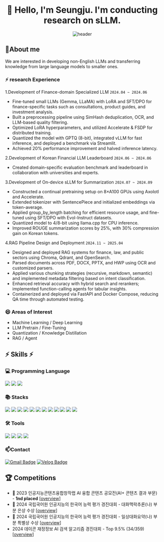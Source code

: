 <div align="center">

# 👋 Hello, I'm Seungju. I'm conducting research on sLLM. 
![header](https://capsule-render.vercel.app/api?type=wave&height=300&color=ADFF2F&text=NUMCHCOMCH&reversal=false&fontAlignY=48&descAlign=47&descAlignY=63&fontAlign=52)
</div>

## 🔭About me
We are interested in developing non-English LLMs and transferring knowledge from large language models to smaller ones.

### ⚡ research Experience
1.Development of Finance-domain Specialized LLM `2024.04 ~ 2024.06`
- Fine-tuned small LLMs (Gemma, LLaMA) with LoRA and SFT/DPO for finance-specific tasks such as consultations, product guides, and investment analysis.
- Built a preprocessing pipeline using SimHash deduplication, OCR, and LLM-based quality filtering.
- Optimized LoRA hyperparameters, and utilized Accelerate & FSDP for distributed training.
- Quantized the model with GPTQ (8-bit), integrated vLLM for fast inference, and deployed a benchmark via Streamlit.
- Achieved 20% performance improvement and halved inference latency.

2.Development of Korean Financial LLM Leaderboard `2024.06 ~ 2024.06`
- Created domain-specific evaluation benchmark and leaderboard in collaboration with universities and experts.

3.Development of On-device sLLM for Summarization `2024.07 ~ 2024.09`
- Constructed a continual pretraining setup on 8×A100 GPUs using Axolotl and Accelerate.
- Extended tokenizer with SentencePiece and initialized embeddings via token-average.
- Applied group_by_length batching for efficient resource usage, and fine-tuned using SFT/DPO with Evol-Instruct datasets.
- Quantized model to 4/8-bit using llama.cpp for CPU inference.
- Improved ROUGE summarization scores by 25%, with 30% compression gain on Korean tokens.

4.RAG Pipeline Design and Deployment `2024.11 ~ 2025.04`
- Designed and deployed RAG systems for finance, law, and public sectors using Chroma, Qdrant, and OpenSearch.
- Parsed documents across PDF, DOCX, PPTX, and HWP using OCR and customized parsers.
- Applied various chunking strategies (recursive, markdown, semantic) and implemented metadata filtering based on intent classification.
- Enhanced retrieval accuracy with hybrid search and rerankers; implemented function-calling agents for tabular insights.
- Containerized and deployed via FastAPI and Docker Compose, reducing QA time through automated testing.

### 😄 Areas of Interest
- Machine Learning / Deep Learning
- LLM Pretrain / Fine-Tuning
- Quantization / Knowledge Distillation
- RAG / Agent
<div>

## ⚡ Skills ⚡

  ### 💻 Programming Language
  <img src="https://img.shields.io/badge/python-3776AB?style=flat-square&logo=python&logoColor=white">
  <img src="https://img.shields.io/badge/R-276DC3?style=flat-square&logo=R&logoColor=white">
  <img src="https://img.shields.io/badge/mysql-4479A1?style=flat-square&logo=mysql&logoColor=white"> <br/> 
 
  ### 📚 Stacks
<!-- Python & ML Stack -->
<img src="https://img.shields.io/badge/Pandas-150458?style=flat-square&logo=Pandas&logoColor=white">
<img src="https://img.shields.io/badge/Numpy-013243?style=flat-square&logo=NumPy&logoColor=white">
<img src="https://img.shields.io/badge/scikit--learn-F7931E?style=flat&logo=scikit-learn&logoColor=white"/>
<img src="https://img.shields.io/badge/PyTorch-EE4C2C?style=flat-square&logo=PyTorch&logoColor=white">
<img src="https://img.shields.io/badge/Matplotlib-11557C?style=flat-square&logo=Matplotlib&logoColor=white">

<!-- Backend & DevOps -->
<img src="https://img.shields.io/badge/FastAPI-009688?style=flat-square&logo=FastAPI&logoColor=white">
<img src="https://img.shields.io/badge/Docker-2496ED?style=flat-square&logo=Docker&logoColor=white">
<img src="https://img.shields.io/badge/Linux-FCC624?style=flat-square&logo=Linux&logoColor=black">
<img src="https://img.shields.io/badge/MySQL-4479A1?style=flat-square&logo=MySQL&logoColor=white">
<img src="https://img.shields.io/badge/Git-F05032?style=flat-square&logo=Git&logoColor=white">

<!-- Vector DB & LLM -->
<img src="https://img.shields.io/badge/Qdrant-6E40C9?style=flat-square&logo=Qdrant&logoColor=white">
<img src="https://img.shields.io/badge/Hugging Face-FFD21F?style=flat-square&logo=HuggingFace&logoColor=black">

  
  ### 🛠 Tools
  <img src="https://img.shields.io/badge/PyCharm-000000?style=flat&logo=PyCharm&logoColor=white"/>
  <img src="https://img.shields.io/badge/Jupyter-F37626?style=flat&logo=Jupyter&logoColor=white"/>  
  <img src="https://img.shields.io/badge/Anaconda-44A833?style=flat&logo=Anaconda&logoColor=white"/> 
  <img src="https://img.shields.io/badge/Tableau-E97627?style=flat-square&logo=Tableau&logoColor=white"/>

 </div>
 
### 📫Contact
[![Gmail Badge](https://img.shields.io/badge/-Gmail-c14438?style=flat-square&logo=Gmail&logoColor=white&link=mailto:anstmdwn34@gmail.com)](mailto:anstmdwn34@gmail.com) 
[![Velog Badge](https://img.shields.io/badge/Velog-20C997?style=flat-square&logo=velog&logoColor=white)](https://velog.io/@anstmdwn34/posts)

## 🏆 Competitions
- 🥇 2023 인공지능콘텐츠융합창작랩 AI 융합 콘텐츠 공모전(AI+ 콘텐츠 결과 부문) - **1nd placed** [[overview](https://www.gicon.or.kr/board.es?mid=a10201000000&bid=0001&act=view&list_no=29919)]
- 🥈 2024 국립국어원 인공지능의 한국어 능력 평가 경진대회 - 대화맥락추론(나) 부분 은상 수상 [[overview](https://kli.korean.go.kr/benchmark/taskBoardsOrdtm/boardsOrdtm/noticeView.do?page=0&recordId=134&boardOrdtmId=&base.condition=boardOrdtm.title&base.keyword=&size=10)]
- 🥉 2024 국립국어원 인공지능의 한국어 능력 평가 경진대회 - 일상대화요약(나) 부분 특별상 수상 [[overview](https://kli.korean.go.kr/benchmark/taskBoardsOrdtm/boardsOrdtm/noticeView.do?page=0&recordId=134&boardOrdtmId=&base.condition=boardOrdtm.title&base.keyword=&size=10)]
- 2024 데이콘 재정정보 AI 검색 알고리즘 경진대회 - Top 9.5% (34/359) [[overview](https://dacon.io/competitions/official/236295/leaderboard)]
